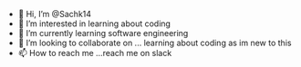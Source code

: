 - 👋 Hi, I’m @Sachk14
- 👀 I’m interested in learning about coding
- 🌱 I’m currently learning software engineering
- 💞️ I’m looking to collaborate on ... learning about coding as im new to this
- 📫 How to reach me ...reach me on slack 

<!---
Sachk14/Sachk14 is a ✨ special ✨ repository because its `README.md` (this file) appears on your GitHub profile.
You can click the Preview link to take a look at your changes.
--->
